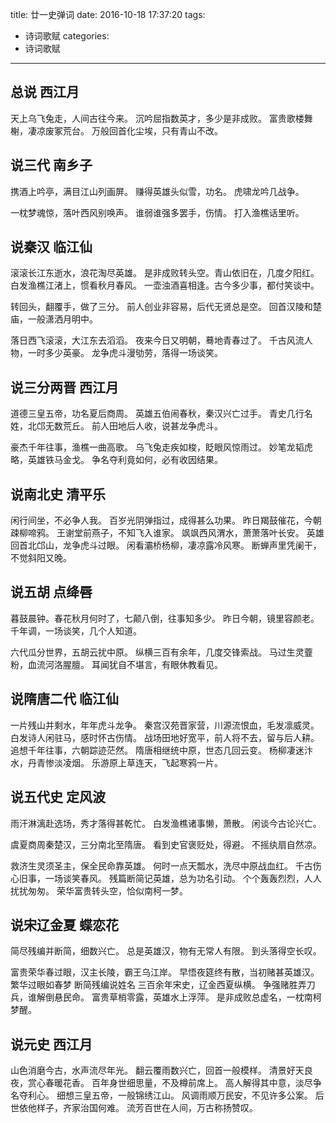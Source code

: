title: 廿一史弹词
date: 2016-10-18 17:37:20
tags: 
  - 诗词歌赋 
categories: 
  - 诗词歌赋
---

## 总说 西江月

天上乌飞兔走，人间古往今来。
沉吟屈指数英才，多少是非成败。
富贵歌楼舞榭，凄凉废冢荒台。
万般回首化尘埃，只有青山不改。


## 说三代 南乡子

携酒上吟亭，满目江山列画屏。
赚得英雄头似雪，功名。
虎啸龙吟几战争。

一枕梦魂惊，落叶西风别唤声。
谁弱谁强多罢手，伤情。
打入渔樵话里听。

<!-- more -->

## 说秦汉 临江仙

滚滚长江东逝水，浪花淘尽英雄。
是非成败转头空。青山依旧在，几度夕阳红。
白发渔樵江渚上，惯看秋月春风。
一壶浊酒喜相逢。古今多少事，都付笑谈中。

转回头，翻覆手，做了三分。
前人创业非容易，后代无贤总是空。
回首汉陵和楚庙，一般潇洒月明中。

落日西飞滚滚，大江东去滔滔。
夜来今日又明朝，蓦地青春过了。
千古风流人物，一时多少英豪。
龙争虎斗漫劬劳，落得一场谈笑。

## 说三分两晋 西江月

道德三皇五帝，功名夏后商周。
英雄五伯闹春秋，秦汉兴亡过手。
青史几行名姓，北邙无数荒丘。
前人田地后人收，说甚龙争虎斗。

豪杰千年往事，渔樵一曲高歌。
乌飞兔走疾如梭，眨眼风惊雨过。
妙笔龙韬虎略，英雄铁马金戈。
争名夺利竟如何，必有收因结果。

## 说南北史 清平乐

闲行间坐，不必争人我。
百岁光阴弹指过，成得甚么功果。 
昨日羯鼓催花，今朝疎柳啼鸦。
王谢堂前燕子，不知飞入谁家。
飒飒西风渭水，萧萧落叶长安。
英雄回首北邙山，龙争虎斗过眼。
闲看灞桥杨柳，凄凉露冷风寒。
断蝉声里凭阑干，不觉斜阳又晚。

## 说五胡 点绛唇
暮鼓晨钟。春花秋月何时了，七颠八倒，往事知多少。 
昨日今朝，镜里容颜老。
千年调，一场谈笑，几个人知道。

六代瓜分世界，五胡云扰中原。
纵横三百有余年，几度交锋索战。 
马过生灵虀粉，血流河洛腥膻。
耳闻犹自不堪言，有眼休教看见。

## 说隋唐二代 临江仙

一片残山并剩水，年年虎斗龙争。
秦宫汉苑晋家营，川源流恨血，毛发凛威灵。 
白发诗人闲驻马，感时怀古伤情。
战场田地好宽平，前人将不去，留与后人耕。
追想千年往事，六朝踪迹茫然。
隋唐相继统中原，世态几回云变。 
杨柳凄迷汴水，丹青惨淡凌烟。
乐游原上草连天，飞起寒鸦一片。

## 说五代史 定风波
雨汗淋漓赴选场，秀才落得甚乾忙。
白发渔樵诸事懒，萧散。
闲谈今古论兴亡。
 
虞夏商周秦楚汉，三分南北至隋唐。
看到史官褒贬处，得避。
不摇纨扇自然凉。

救济生灵须圣主，保全民命靠英雄。
何时一点天瓢水，洗尽中原战血红。
千古伤心旧事，一场谈笑春风。
残篇断简记英雄，总为功名引动。
个个轰轰烈烈，人人扰扰匆匆。
荣华富贵转头空，恰似南柯一梦。

## 说宋辽金夏 蝶恋花
简尽残编并断简，细数兴亡。
总是英雄汉，物有无常人有限。
到头落得空长叹。 

富贵荣华春过眼，汉主长陵，霸王乌江岸。
早悟夜筵终有散，当初赌甚英雄汉。
繁华过眼如春梦 断简残编说姓名
三百余年宋史，辽金西夏纵横。
争强赌胜弄刀兵，谁解倒悬民命。 
富贵草梢零露，英雄水上浮萍。
是非成败总虚名，一枕南柯梦醒。

## 说元史 西江月

山色消磨今古，水声流尽年光。
翻云覆雨数兴亡，回首一般模样。 
清景好天良夜，赏心春暖花香。
百年身世细思量，不及樽前席上。
高人解得其中意，淡尽争名夺利心。
细想三皇五帝，一般锦绣江山。
风调雨顺万民安，不见许多公案。 
后世依他样子，齐家治国何难。
流芳百世在人间，万古称扬赞叹。